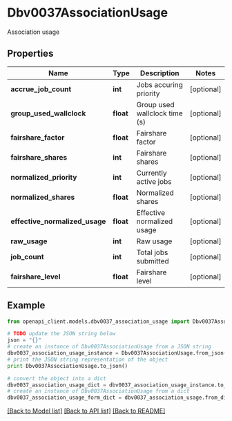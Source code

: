 # Dbv0037AssociationUsage

Association usage

## Properties
Name | Type | Description | Notes
------------ | ------------- | ------------- | -------------
**accrue_job_count** | **int** | Jobs accuring priority | [optional] 
**group_used_wallclock** | **float** | Group used wallclock time (s) | [optional] 
**fairshare_factor** | **float** | Fairshare factor | [optional] 
**fairshare_shares** | **int** | Fairshare shares | [optional] 
**normalized_priority** | **int** | Currently active jobs | [optional] 
**normalized_shares** | **float** | Normalized shares | [optional] 
**effective_normalized_usage** | **float** | Effective normalized usage | [optional] 
**raw_usage** | **int** | Raw usage | [optional] 
**job_count** | **int** | Total jobs submitted | [optional] 
**fairshare_level** | **float** | Fairshare level | [optional] 

## Example

```python
from openapi_client.models.dbv0037_association_usage import Dbv0037AssociationUsage

# TODO update the JSON string below
json = "{}"
# create an instance of Dbv0037AssociationUsage from a JSON string
dbv0037_association_usage_instance = Dbv0037AssociationUsage.from_json(json)
# print the JSON string representation of the object
print Dbv0037AssociationUsage.to_json()

# convert the object into a dict
dbv0037_association_usage_dict = dbv0037_association_usage_instance.to_dict()
# create an instance of Dbv0037AssociationUsage from a dict
dbv0037_association_usage_form_dict = dbv0037_association_usage.from_dict(dbv0037_association_usage_dict)
```
[[Back to Model list]](../README.md#documentation-for-models) [[Back to API list]](../README.md#documentation-for-api-endpoints) [[Back to README]](../README.md)


